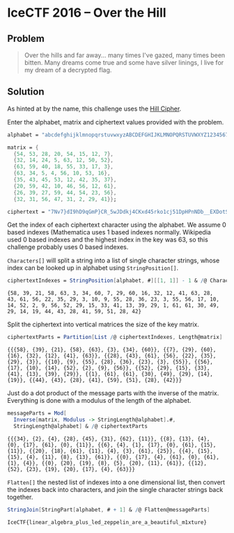 # IceCTF 2016 – Over the Hill

## Problem

> Over the hills and far away... many times I've gazed, many times been bitten. Many dreams come true and some have silver linings, I live for my dream of a decrypted flag.

## Solution

As hinted at by the name, this challenge uses the [Hill Cipher](https://en.wikipedia.org/wiki/Hill_cipher).

Enter the alphabet, matrix and ciphertext values provided with the problem.

```mathematica
alphabet = "abcdefghijklmnopqrstuvwxyzABCDEFGHIJKLMNOPQRSTUVWXYZ123456789_{}";

matrix = {
  {54, 53, 28, 20, 54, 15, 12, 7},
  {32, 14, 24, 5, 63, 12, 50, 52},
  {63, 59, 40, 18, 55, 33, 17, 3},
  {63, 34, 5, 4, 56, 10, 53, 16},
  {35, 43, 45, 53, 12, 42, 35, 37},
  {20, 59, 42, 10, 46, 56, 12, 61},
  {26, 39, 27, 59, 44, 54, 23, 56},
  {32, 31, 56, 47, 31, 2, 29, 41}};

ciphertext = "7Nv7}dI9hD9qGmP}CR_5wJDdkj4CKxd45rko1cj51DpHPnNDb__EXDotSRCP8ZCQ";
```

Get the index of each ciphertext character using the alphabet. We assume 0 based indexes (Mathematica uses 1 based indexes normally. Wikipedia used 0 based indexes and the highest index in the key was 63, so this challenge probably uses 0 based indexes.

`Characters[]` will split a string into a list of single character strings, whose index can be looked up in alphabet using `StringPosition[]`.

```mathematica
ciphertextIndexes = StringPosition[alphabet, #][[1, 1]] - 1 & /@ Characters@ciphertext
```

```
{58, 39, 21, 58, 63, 3, 34, 60, 7, 29, 60, 16, 32, 12, 41, 63, 28,
43, 61, 56, 22, 35, 29, 3, 10, 9, 55, 28, 36, 23, 3, 55, 56, 17, 10,
14, 52, 2, 9, 56, 52, 29, 15, 33, 41, 13, 39, 29, 1, 61, 61, 30, 49,
29, 14, 19, 44, 43, 28, 41, 59, 51, 28, 42}
```

Split the ciphertext into vertical matrices the size of the key matrix.

```mathematica
ciphertextParts = Partition[List /@ ciphertextIndexes, Length@matrix]
```

```
{{{58}, {39}, {21}, {58}, {63}, {3}, {34}, {60}}, {{7}, {29}, {60},
{16}, {32}, {12}, {41}, {63}}, {{28}, {43}, {61}, {56}, {22}, {35},
{29}, {3}}, {{10}, {9}, {55}, {28}, {36}, {23}, {3}, {55}}, {{56},
{17}, {10}, {14}, {52}, {2}, {9}, {56}}, {{52}, {29}, {15}, {33},
{41}, {13}, {39}, {29}}, {{1}, {61}, {61}, {30}, {49}, {29}, {14},
{19}}, {{44}, {43}, {28}, {41}, {59}, {51}, {28}, {42}}}
```

Just do a dot product of the message parts with the inverse of the matrix. Everything is done with a modulus of the length of the alphabet.

```mathematica
messageParts = Mod[
  Inverse[matrix, Modulus -> StringLength@alphabet].#,
  StringLength@alphabet] & /@ ciphertextParts
```

```
{{{34}, {2}, {4}, {28}, {45}, {31}, {62}, {11}}, {{8}, {13}, {4},
{0}, {17}, {61}, {0}, {11}}, {{6}, {4}, {1}, {17}, {0}, {61}, {15},
{11}}, {{20}, {18}, {61}, {11}, {4}, {3}, {61}, {25}}, {{4}, {15},
{15}, {4}, {11}, {8}, {13}, {61}}, {{0}, {17}, {4}, {61}, {0}, {61},
{1}, {4}}, {{0}, {20}, {19}, {8}, {5}, {20}, {11}, {61}}, {{12},
{52}, {23}, {19}, {20}, {17}, {4}, {63}}}
```

`Flatten[]` the nested list of indexes into a one dimensional list, then convert the indexes back into characters, and join the single character strings back together.



```mathematica
StringJoin[StringPart[alphabet, # + 1] & /@ Flatten@messageParts]
```

```
IceCTF{linear_algebra_plus_led_zeppelin_are_a_beautiful_m1xture}
```
